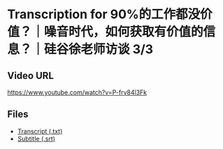 # Transcription for 90%的工作都没价值？｜噪音时代，如何获取有价值的信息？｜硅谷徐老师访谈 3/3
## Video URL
https://www.youtube.com/watch?v=P-frv84l3Fk
 
## Files
- [Transcript (.txt)](./transcript.txt)
- [Subtitle (.srt)](./transcript.srt)
